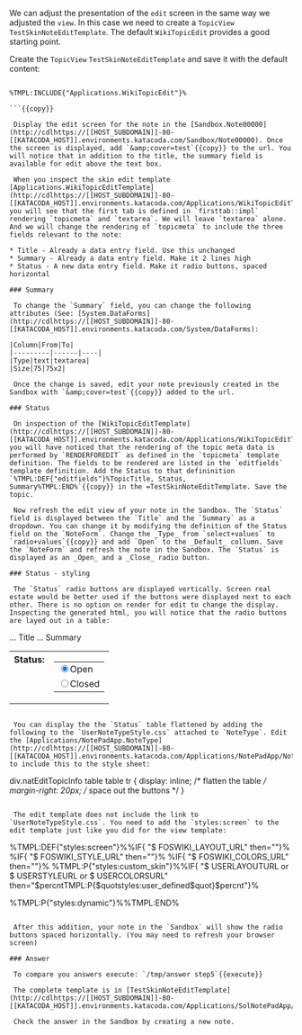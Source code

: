 We can adjust the presentation of the `edit` screen in the same way we adjusted the `view`. In this case we need to create a `TopicView` `TestSkinNoteEditTemplate`. The default `WikiTopicEdit` provides a good starting point.

 Create the `TopicView` `TestSkinNoteEditTemplate` and save it with the default content:
```

%TMPL:INCLUDE{"Applications.WikiTopicEdit"}%

```{{copy}}

 Display the edit screen for the note in the [Sandbox.Note00000](http://cdlhttps://[[HOST_SUBDOMAIN]]-80-[[KATACODA_HOST]].environments.katacoda.com/Sandbox/Note00000). Once the screen is displayed, add `&amp;cover=test`{{copy}} to the url. You will notice that in addition to the title, the summary field is available for edit above the text box.

 When you inspect the skin edit template [Applications.WikiTopicEditTemplate](http://cdlhttps://[[HOST_SUBDOMAIN]]-80-[[KATACODA_HOST]].environments.katacoda.com/Applications/WikiTopicEditTemplate) you will see that the first tab is defined in `firsttab::impl` rendering `topicmeta` and `textarea`. We will leave `textarea` alone. And we will change the rendering of `topicmeta` to include the three fields relevant to the note:

* Title - Already a data entry field. Use this unchanged
* Summary - Already a data entry field. Make it 2 lines high
* Status - A new data entry field. Make it radio buttons, spaced horizontal

### Summary	

 To change the `Summary` field, you can change the following attributes (See: [System.DataForms](http://cdlhttps://[[HOST_SUBDOMAIN]]-80-[[KATACODA_HOST]].environments.katacoda.com/System/DataForms):

|Column|From|To|
|---------|------|----|
|Type|text|textarea|
|Size|75|75x2|

 Once the change is saved, edit your note previously created in the Sandbox with `&amp;cover=test`{{copy}} added to the url.

### Status	

 On inspection of the [WikiTopicEditTemplate](http://cdlhttps://[[HOST_SUBDOMAIN]]-80-[[KATACODA_HOST]].environments.katacoda.com/Applications/WikiTopicEditTemplate) you will have noticed that the rendering of the topic meta data is performed by `RENDERFOREDIT` as defined in the `topicmeta` template definition. The fields to be rendered are listed in the `editfields` template definition. Add the Status to that defininition `%TMPL:DEF{"editfields"}%TopicTitle, Status, Summary%TMPL:END%`{{copy}} in the =TestSkinNoteEditTemplate. Save the topic.

 Now refresh the edit view of your note in the Sandbox. The `Status` field is displayed between the `Title` and the `Summary` as a dropdown. You can change it by modifying the definition of the Status field on the `NoteForm`. Change the _Type_ from `select+values` to `radio+values`{{copy}} and add `Open` to the _Default_ collumn. Save the `NoteForm` and refresh the note in the Sandbox. The `Status` is displayed as an _Open_ and a _Close_ radio button.

### Status - styling	

 The `Status` radio buttons are displayed vertically. Screen real estate would be better used if the buttons were displayed next to each other. There is no option on render for edit to change the display. Inspecting the generated html, you will notice that the radio buttons are layed out in a table:
```

  <div class='natEditTopicInfo'>
    <table class='foswikiLayoutTable jqTooltip'>
... Title
      <tr title='indicator'>
        <th valign='top'>Status:</th>
        <td valign='top'>
          <table>
            <tr>
              <td><label><input type="radio" name="Status" value=
              "Open" checked="checked" class="foswikiRadioButton"
              title="Open">Open</label></td>
            </tr>
            <tr>
              <td><label><input type="radio" name="Status" value=
              "Closed" class="foswikiRadioButton" title=
              "Closed">Closed</label></td>
            </tr>
          </table>
        </td>
      </tr>
... Summary
    </table>
  </div>

```

 You can display the the `Status` table flattened by adding the following to the `UserNoteTypeStyle.css` attached to `NoteType`. Edit the [Applications/NotePadApp.NoteType](http://cdlhttps://[[HOST_SUBDOMAIN]]-80-[[KATACODA_HOST]].environments.katacoda.com/Applications/NotePadApp/NoteType) to include this to the style sheet:
```

div.natEditTopicInfo table table tr {
  display: inline;     /* flatten the table */
  margin-right: 20px;  /* space out the buttons */
}

```{{copy}}

 The edit template does not include the link to `UserNoteTypeStyle.css`. You need to add the `styles:screen` to the edit template just like you did for the view template:
```

%TMPL:DEF{"styles:screen"}%%IF{ "$ FOSWIKI_LAYOUT_URL" then="<link rel='stylesheet' href='%FOSWIKI_LAYOUT_URL%' media='all' type='text/css' />"}%
%IF{ "$ FOSWIKI_STYLE_URL"  then="<link rel='stylesheet' href='%FOSWIKI_STYLE_URL%' media='all' type='text/css' />"}%
%IF{ "$ FOSWIKI_COLORS_URL" then="<link rel='stylesheet' href='%FOSWIKI_COLORS_URL%' media='all' type='text/css' />"}%
%TMPL:P{"styles:custom_skin"}%%IF{ "$ USERLAYOUTURL or $ USERSTYLEURL or $ USERCOLORSURL" then="$percntTMPL:P{$quotstyles:user_defined$quot}$percnt"}%
<link rel='stylesheet' href='%PUBURLPATH%/Applications/NotePadApp/NoteType/UserNoteTypeStyle.css' media='all' type='text/css' />
%TMPL:P{"styles:dynamic"}%%TMPL:END%

```{{copy}}

 After this addition, your note in the `Sandbox` will show the radio buttons spaced horizontally. (You may need to refresh your browser screen)

### Answer	

 To compare you answers execute: `/tmp/answer step5`{{execute}}

 The complete template is in [TestSkinNoteEditTemplate](http://cdlhttps://[[HOST_SUBDOMAIN]]-80-[[KATACODA_HOST]].environments.katacoda.com/Applications/SolNotePadApp/TestSkinNoteEditTemplate).

 Check the answer in the Sandbox by creating a new note.

